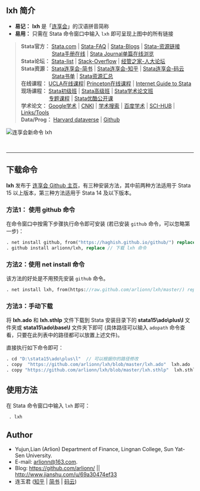 ## lxh 简介 

- **易记：** **lxh** 是「[连享会](http://www.jianshu.com/u/69a30474ef33)」的汉语拼音简称
- **易用：** 只需在 Stata 命令窗口中输入 `lxh` 即可呈现上图中的所有链接

>**Stata官方：**    [Stata.com](http://www.stata.com)   |  [Stata-FAQ](http://www.stata.com/support/faqs/)    |   [Stata-Blogs](https://blog.stata.com/) |  [Stata-资源链接](http://www.stata.com/links/resources.html)          
>&emsp; &emsp; &emsp; &emsp; &ensp; [Stata手册在线](https://www.jianshu.com/p/8b48a32219b8)  | [Stata Journal单篇在线浏览](https://gitee.com/arlionn/SJ)                                                                                                    
>**Stata论坛：**  [Stata-list](http://www.statalist.com) |  [Stack-Overflow](https://stackoverflow.com) | [经管之家-人大论坛](http://bbs.pinggu.org/)                                                                                                                     
>**Stata资源：** [Stata连享会-简书](http://www.jianshu.com/u/69a30474ef33)  |  [Stata连享会-知乎](https://www.zhihu.com/people/arlionn/)  | [Stata连享会-码云](https://gitee.com/arlionn/Course)                                   
>&emsp; &emsp; &emsp; &emsp; &ensp; [Stata书单](http://www.jianshu.com/p/f1c4b8762709) | [Stata资源汇总](http://www.jianshu.com/p/c723bb0dbf98)                                                                                                         
>**在线课程：** [UCLA在线课程](https://stats.idre.ucla.edu/stata/)| [Princeton在线课程](http://www.princeton.edu/~otorres/Stata/) | [Internet Guide to Stata](http://wlm.userweb.mwn.de/Stata/)                                                                                                       
>**现场课程：** [Stata初级班](http://www.peixun.net/view/307.html) | [Stata高级班](http://www.peixun.net/view/308.html)  | [Stata学术论文班](http://www.peixun.net/view/1135.html)           
>&emsp; &emsp; &emsp;&emsp;&ensp; [专题课程](https://gitee.com/arlionn/Course/blob/master/README.md) | [Stata优酷公开课](http://i.youku.com/arlion)                                                                                                                
>**学术论文：**  [Google学术](https://scholar.google.com/)  |  [CNKI](http://scholar.cnki.net/) | [学术搜索](http://scholar.chongbuluo.com/) | [百度学术](http://xueshu.baidu.com/)  | [SCI-HUB](https://sci-hub.tw) | [Links/Tools](http://www.jianshu.com/p/494e6feab565)                                                                                                              
>**Data/Prog：**   [Harvard dataverse](https://dataverse.harvard.edu/dataverse/harvard?q=stata)  | [Github](https://github.com/search?utf8=%E2%9C%93&q=stata&type=)      

![连享会新命令 lxh](https://upload-images.jianshu.io/upload_images/7692714-fb640caeef73bac1.png?imageMogr2/auto-orient/strip%7CimageView2/2/w/1240)


&emsp;


----
## 下载命令

**lxh** 发布于 [连享会 Github 主页](https://github.com/arlionn/lxh)，有三种安装方法，其中前两种方法适用于 Stata 15 以上版本，第三种方法适用于 Stata 14 及以下版本。

### 方法1： 使用 github 命令
在命令窗口中按需下步骤执行命令即可安装 (若已安装 `github` 命令，可以忽略第一步)：
```stata
. net install github, from("https://haghish.github.io/github/") replace // 下载 github 命令 (若已安装，请忽略此步骤)；
. github install arlionn/lxh, replace // 下载 lxh 命令
```


### 方法2：使用 net install 命令
该方法的好处是不用预先安装 `github` 命令。
```stata
. net install lxh, from(https://raw.github.com/arlionn/lxh/master/) replace
```

### 方法3：手动下载

将 **lxh.ado** 和 **lxh.sthlp** 文件下载到 Stata 安装目录下的 **stata15\ado\plus\l** 文件夹或 **stata15\ado\base\l** 文件夹下即可 (具体路径可以输入 `adopath` 命令查看，只要在此列表中的路径都可以放置上述文件)。

直接执行如下命令即可：

```stata
. cd "D:\stata15\ado\plus\l"  // 可以根据你的路径修改
. copy  "https://github.com/arlionn/lxh/blob/master/lxh.ado"  lxh.ado
. copy "https://github.com/arlionn/lxh/blob/master/lxh.sthlp"  lxh.sthlp
```

## 使用方法

在 Stata 命令窗口中输入 `lxh` 即可：

```
 . lxh
```


                
## Author

- Yujun,Lian (Arlion) Department of Finance, Lingnan College, Sun Yat-Sen University.    
- E-mail: arlionn@163.com.
- Blog: https://github.com/arlionn/  ||  http://www.jianshu.com/u/69a30474ef33
- 连玉君 ([知乎](https://zhuanlan.zhihu.com/arlion) | [简书](http://www.jianshu.com/u/69a30474ef33) | [码云](https://gitee.com/arlionn))    

